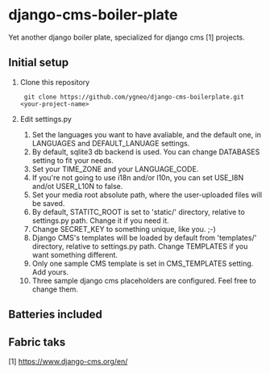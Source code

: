 django-cms-boiler-plate
=======================

Yet another django boiler plate, specialized for django cms [1] projects.

Initial setup
-------------

1. Clone this repository

        git clone https://github.com/ygneo/django-cms-boilerplate.git <your-project-name>


1. Edit settings.py
   1. Set the languages you want to have avaliable, and the default one, in LANGUAGES and DEFAULT_LANUAGE settings.
   1. By default, sqlite3 db backend is used. You can change DATABASES setting to fit your needs.
   1. Set your TIME_ZONE and your LANGUAGE_CODE.
   1. If you're not going to use i18n and/or l10n, you can set USE_I8N and/ot USER_L10N to false.
   1. Set your media root absolute path, where the user-uploaded files will be saved.
   1. By default, STATITC_ROOT is set to 'static/' directory, relative to settings.py path. Change it if you need it.
   1. Change SECRET_KEY to something unique, like you. ;-)
   1. Django CMS's templates will be loaded by default from 'templates/' directory, relative to settings.py path. Change TEMPLATES if you want something different.
   1. Only one sample CMS template is set in CMS_TEMPLATES setting. Add yours.
   1. Three sample django cms placeholders are configured. Feel free to change them.


Batteries included
------------------


Fabric taks
-----------


[1] https://www.django-cms.org/en/

